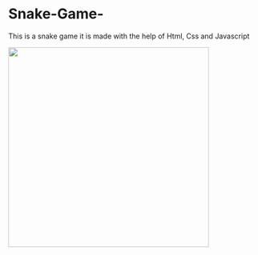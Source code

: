 # Snake-Game-
This is a snake game it is made with the help of Html, Css and Javascript

<img src="https://user-images.githubusercontent.com/87846440/208218638-7f6805f3-6717-4366-9527-335858cd3765.png" height="400">
